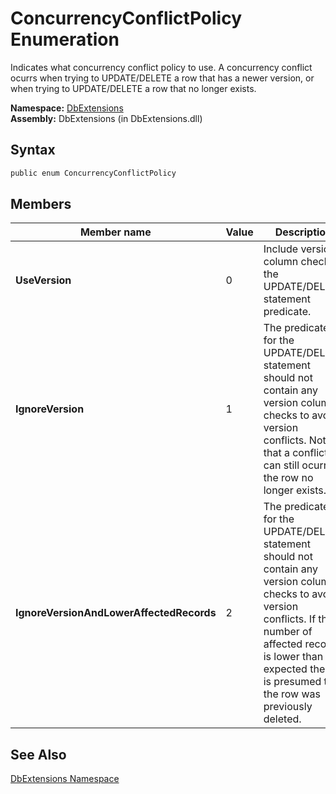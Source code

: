 ConcurrencyConflictPolicy Enumeration
=====================================
Indicates what concurrency conflict policy to use. A concurrency conflict ocurrs when trying to UPDATE/DELETE a row that has a newer version, or when trying to UPDATE/DELETE a row that no longer exists.

**Namespace:** [DbExtensions][1]  
**Assembly:** DbExtensions (in DbExtensions.dll)

Syntax
------

```csharp
public enum ConcurrencyConflictPolicy
```


Members
-------

Member name                              | Value | Description                                                                                                                                                                                                                              
---------------------------------------- | ----- | ---------------------------------------------------------------------------------------------------------------------------------------------------------------------------------------------------------------------------------------- 
**UseVersion**                           | 0     | Include version column check in the UPDATE/DELETE statement predicate.                                                                                                                                                                   
**IgnoreVersion**                        | 1     | The predicate for the UPDATE/DELETE statement should not contain any version column checks to avoid version conflicts. Note that a conflict can still ocurr if the row no longer exists.                                                 
**IgnoreVersionAndLowerAffectedRecords** | 2     | The predicate for the UPDATE/DELETE statement should not contain any version column checks to avoid version conflicts. If the number of affected records is lower than expected then it is presumed that the row was previously deleted. 


See Also
--------
[DbExtensions Namespace][1]  

[1]: ../README.md